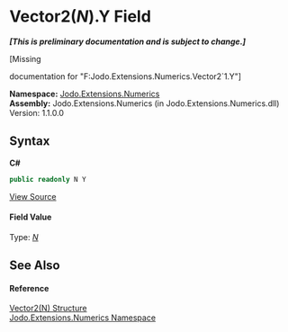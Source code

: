 # Vector2(*N*).Y Field
 _**\[This is preliminary documentation and is subject to change.\]**_

\[Missing <summary> documentation for "F:Jodo.Extensions.Numerics.Vector2`1.Y"\]

**Namespace:**&nbsp;<a href="N_Jodo_Extensions_Numerics">Jodo.Extensions.Numerics</a><br />**Assembly:**&nbsp;Jodo.Extensions.Numerics (in Jodo.Extensions.Numerics.dll) Version: 1.1.0.0

## Syntax

**C#**<br />
``` C#
public readonly N Y
```

<a href="https://github.com/JosephJShort/Jodo.Extensions/blob/main/src/Jodo.Extensions.Numerics/Vector2.cs" rel="noopener noreferrer" title="View the source code">View Source</a><br />

#### Field Value
Type: <a href="T_Jodo_Extensions_Numerics_Vector2_1">*N*</a>

## See Also


#### Reference
<a href="T_Jodo_Extensions_Numerics_Vector2_1">Vector2(N) Structure</a><br /><a href="N_Jodo_Extensions_Numerics">Jodo.Extensions.Numerics Namespace</a><br />